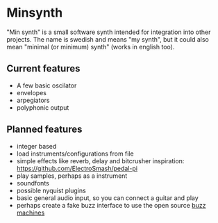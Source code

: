 # Minsynth
"Min synth" is a small software synth intended for integration into other projects.
The name is swedish and means "my synth", but it could also mean "minimal (or minimum) synth" (works in english too).

## Current features

 * A few basic oscilator 
 * envelopes
 * arpegiators
 * polyphonic output
 

## Planned features

 * integer based
 * load instruments/configurations from file
 * simple effects like reverb, delay and bitcrusher
   inspiration: https://github.com/ElectroSmash/pedal-pi
 * play samples, perhaps as a instrument
 * soundfonts
 * possible nyquist plugins
 * basic general audio input, so you can connect a guitar and play
 * perhaps create a fake buzz interface to use the open source [buzz machines](https://github.com/Buzztrax/buzzmachines)

